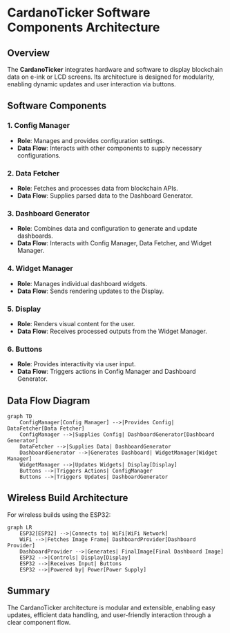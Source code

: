 # CardanoTicker Software Components Architecture

## Overview
The **CardanoTicker** integrates hardware and software to display blockchain data on e-ink or LCD screens. Its architecture is designed for modularity, enabling dynamic updates and user interaction via buttons.

## Software Components

### 1. Config Manager
- **Role**: Manages and provides configuration settings.
- **Data Flow**: Interacts with other components to supply necessary configurations.

### 2. Data Fetcher
- **Role**: Fetches and processes data from blockchain APIs.
- **Data Flow**: Supplies parsed data to the Dashboard Generator.

### 3. Dashboard Generator
- **Role**: Combines data and configuration to generate and update dashboards.
- **Data Flow**: Interacts with Config Manager, Data Fetcher, and Widget Manager.

### 4. Widget Manager
- **Role**: Manages individual dashboard widgets.
- **Data Flow**: Sends rendering updates to the Display.

### 5. Display
- **Role**: Renders visual content for the user.
- **Data Flow**: Receives processed outputs from the Widget Manager.

### 6. Buttons
- **Role**: Provides interactivity via user input.
- **Data Flow**: Triggers actions in Config Manager and Dashboard Generator.

## Data Flow Diagram
```mermaid
graph TD
    ConfigManager[Config Manager] -->|Provides Config| DataFetcher[Data Fetcher]
    ConfigManager -->|Supplies Config| DashboardGenerator[Dashboard Generator]
    DataFetcher -->|Supplies Data| DashboardGenerator
    DashboardGenerator -->|Generates Dashboard| WidgetManager[Widget Manager]
    WidgetManager -->|Updates Widgets| Display[Display]
    Buttons -->|Triggers Actions| ConfigManager
    Buttons -->|Triggers Updates| DashboardGenerator
```

## Wireless Build Architecture
For wireless builds using the ESP32:

```mermaid
graph LR
    ESP32[ESP32] -->|Connects to| WiFi[WiFi Network]
    WiFi -->|Fetches Image Frame| DashboardProvider[Dashboard Provider]
    DashboardProvider -->|Generates| FinalImage[Final Dashboard Image]
    ESP32 -->|Controls| Display[Display]
    ESP32 -->|Receives Input| Buttons
    ESP32 -->|Powered by| Power[Power Supply]
```

## Summary
The CardanoTicker architecture is modular and extensible, enabling easy updates, efficient data handling, and user-friendly interaction through a clear component flow.
